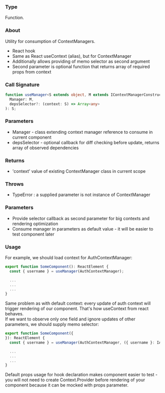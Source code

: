 ### Type
Function.

### About
Utility for consumption of ContextManagers. <br/>

 - React hook
 - Same as React useContext (alias), but for ContextManager
 - Additionally allows providing of memo selector as second argument
 - Second parameter is optional function that returns array of required props from context

### Call Signature
```typescript
function useManager<S extends object, M extends IContextManagerConstructor<S>>(
  Manager: M,
  depsSelector?: (context: S) => Array<any>
): S;
```

### Parameters
  - Manager - class extending context manager reference to consume in current component
  - depsSelector - optional callback for diff checking before update, returns array of observed dependencies

### Returns
  - 'context' value of existing ContextManager class in current scope

### Throws
  - TypeError : a supplied parameter is not instance of ContextManager

### Parameters
  - Provide selector callback as second parameter for big contexts and rendering optimization
  - Consume manager in parameters as default value - it will be easier to test component later

### Usage
For example, we should load context for AuthContextManager:

```typescript
export function SomeComponent(): ReactElement {
  const { username } = useManager(AuthContextManager);

  ...
  ...
  ...
}
```

Same problem as with default context: every update of auth context will trigger rendering of our component. That's how useContext from react behaves. <br/>
If we want to observe only one field and ignore updates of other parameters, we should supply memo selector:

```typescript
export function SomeComponent({
}): ReactElement {
  const { username } = useManager(AuthContextManager, ({ username }: IAuthContext) => [ username ]);

  ...
  ...
  ...
}
```

Default props usage for hook declaration makes component easier to test - you will not need to create Context.Provider before rendering of your component because it can be mocked with props parameter.
